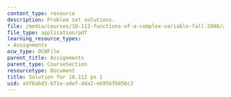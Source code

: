 ```yaml
---
content_type: resource
description: Problem set solutions.
file: /media/courses/18-112-functions-of-a-complex-variable-fall-2008/a5f8abd3b71eadefdda2e695bfb856c3_ps1.pdf
file_type: application/pdf
learning_resource_types:
- Assignments
ocw_type: OCWFile
parent_title: Assignments
parent_type: CourseSection
resourcetype: Document
title: Solution for 18.112 ps 1
uid: a5f8abd3-b71e-adef-dda2-e695bfb856c3
---
```

